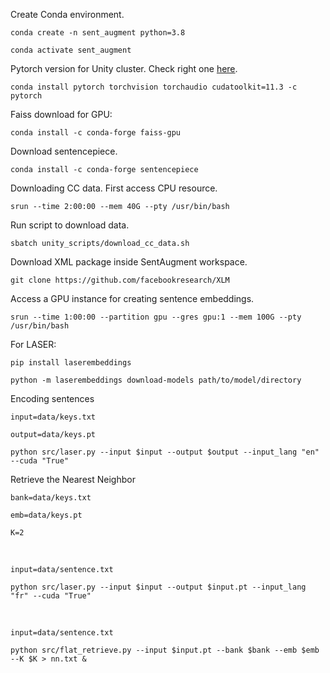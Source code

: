 Create Conda environment.

`conda create -n sent_augment python=3.8`

`conda activate sent_augment`

Pytorch version for Unity cluster. Check right one [here](https://pytorch.org/).

`conda install pytorch torchvision torchaudio cudatoolkit=11.3 -c pytorch`

Faiss download for GPU:

`conda install -c conda-forge faiss-gpu`

Download sentencepiece.

`conda install -c conda-forge sentencepiece`

Downloading CC data. First access CPU resource.

`srun --time 2:00:00 --mem 40G --pty /usr/bin/bash`

Run script to download data.

`sbatch unity_scripts/download_cc_data.sh`

Download XML package inside SentAugment workspace.

`git clone https://github.com/facebookresearch/XLM`

Access a GPU instance for creating sentence embeddings.

`srun --time 1:00:00 --partition gpu --gres gpu:1 --mem 100G --pty /usr/bin/bash`

For LASER:

`pip install laserembeddings`

`python -m laserembeddings download-models path/to/model/directory`

Encoding sentences

`input=data/keys.txt`

`output=data/keys.pt`

`python src/laser.py --input $input --output $output --input_lang "en" --cuda "True" `


Retrieve the Nearest Neighbor

`bank=data/keys.txt`

`emb=data/keys.pt`

`K=2`

<br>


`input=data/sentence.txt`

`python src/laser.py --input $input --output $input.pt --input_lang "fr" --cuda "True" `

<br>

`input=data/sentence.txt`

`python src/flat_retrieve.py --input $input.pt --bank $bank --emb $emb --K $K > nn.txt &`





